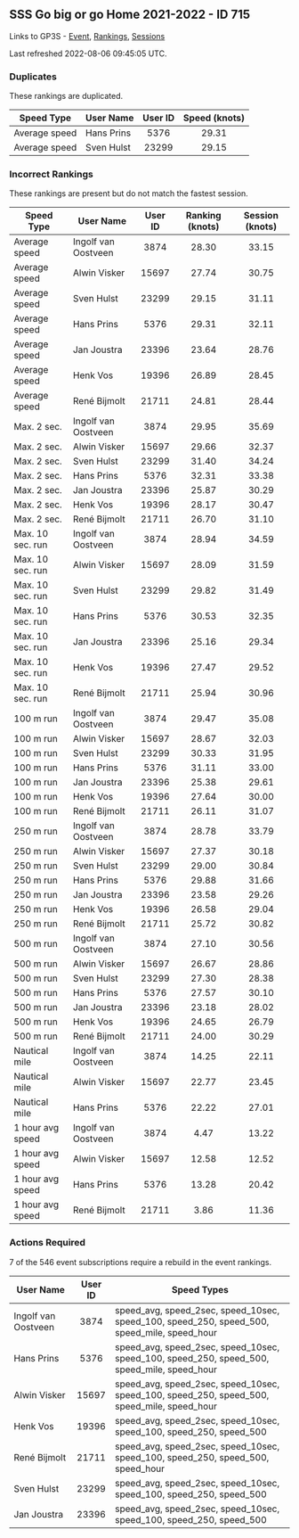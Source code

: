 ## SSS Go big or go Home 2021-2022 - ID 715

Links to GP3S - [Event](https://www.gps-speedsurfing.com/default.aspx?mnu=event&val=715), [Rankings](https://www.gps-speedsurfing.com/default.aspx?mnu=eventranking&val=715), [Sessions](https://www.gps-speedsurfing.com/default.aspx?mnu=eventsessions&val=715)

Last refreshed 2022-08-06 09:45:05 UTC.

### Duplicates

These rankings are duplicated.

| Speed Type | User Name | User ID | Speed (knots) |
| ---------- | --------- | :-----: | :-----------: |
| Average speed | Hans Prins | 5376 | 29.31 |
| Average speed | Sven Hulst | 23299 | 29.15 |

### Incorrect Rankings

These rankings are present but do not match the fastest session.

| Speed Type | User Name | User ID | Ranking (knots) | Session (knots) |
| ---------- | --------- | :-----: | :-------------: | :-------------: |
| Average speed | Ingolf van Oostveen | 3874 | 28.30 | 33.15 |
| Average speed | Alwin Visker | 15697 | 27.74 | 30.75 |
| Average speed | Sven Hulst | 23299 | 29.15 | 31.11 |
| Average speed | Hans Prins | 5376 | 29.31 | 32.11 |
| Average speed | Jan Joustra | 23396 | 23.64 | 28.76 |
| Average speed | Henk Vos | 19396 | 26.89 | 28.45 |
| Average speed | René Bijmolt | 21711 | 24.81 | 28.44 |
| Max. 2 sec. | Ingolf van Oostveen | 3874 | 29.95 | 35.69 |
| Max. 2 sec. | Alwin Visker | 15697 | 29.66 | 32.37 |
| Max. 2 sec. | Sven Hulst | 23299 | 31.40 | 34.24 |
| Max. 2 sec. | Hans Prins | 5376 | 32.31 | 33.38 |
| Max. 2 sec. | Jan Joustra | 23396 | 25.87 | 30.29 |
| Max. 2 sec. | Henk Vos | 19396 | 28.17 | 30.47 |
| Max. 2 sec. | René Bijmolt | 21711 | 26.70 | 31.10 |
| Max. 10 sec. run | Ingolf van Oostveen | 3874 | 28.94 | 34.59 |
| Max. 10 sec. run | Alwin Visker | 15697 | 28.09 | 31.59 |
| Max. 10 sec. run | Sven Hulst | 23299 | 29.82 | 31.49 |
| Max. 10 sec. run | Hans Prins | 5376 | 30.53 | 32.35 |
| Max. 10 sec. run | Jan Joustra | 23396 | 25.16 | 29.34 |
| Max. 10 sec. run | Henk Vos | 19396 | 27.47 | 29.52 |
| Max. 10 sec. run | René Bijmolt | 21711 | 25.94 | 30.96 |
| 100 m run | Ingolf van Oostveen | 3874 | 29.47 | 35.08 |
| 100 m run | Alwin Visker | 15697 | 28.67 | 32.03 |
| 100 m run | Sven Hulst | 23299 | 30.33 | 31.95 |
| 100 m run | Hans Prins | 5376 | 31.11 | 33.00 |
| 100 m run | Jan Joustra | 23396 | 25.38 | 29.61 |
| 100 m run | Henk Vos | 19396 | 27.64 | 30.00 |
| 100 m run | René Bijmolt | 21711 | 26.11 | 31.07 |
| 250 m run | Ingolf van Oostveen | 3874 | 28.78 | 33.79 |
| 250 m run | Alwin Visker | 15697 | 27.37 | 30.18 |
| 250 m run | Sven Hulst | 23299 | 29.00 | 30.84 |
| 250 m run | Hans Prins | 5376 | 29.88 | 31.66 |
| 250 m run | Jan Joustra | 23396 | 23.58 | 29.26 |
| 250 m run | Henk Vos | 19396 | 26.58 | 29.04 |
| 250 m run | René Bijmolt | 21711 | 25.72 | 30.82 |
| 500 m run | Ingolf van Oostveen | 3874 | 27.10 | 30.56 |
| 500 m run | Alwin Visker | 15697 | 26.67 | 28.86 |
| 500 m run | Sven Hulst | 23299 | 27.30 | 28.38 |
| 500 m run | Hans Prins | 5376 | 27.57 | 30.10 |
| 500 m run | Jan Joustra | 23396 | 23.18 | 28.02 |
| 500 m run | Henk Vos | 19396 | 24.65 | 26.79 |
| 500 m run | René Bijmolt | 21711 | 24.00 | 30.29 |
| Nautical mile | Ingolf van Oostveen | 3874 | 14.25 | 22.11 |
| Nautical mile | Alwin Visker | 15697 | 22.77 | 23.45 |
| Nautical mile | Hans Prins | 5376 | 22.22 | 27.01 |
| 1 hour avg speed | Ingolf van Oostveen | 3874 | 4.47 | 13.22 |
| 1 hour avg speed | Alwin Visker | 15697 | 12.58 | 12.52 |
| 1 hour avg speed | Hans Prins | 5376 | 13.28 | 20.42 |
| 1 hour avg speed | René Bijmolt | 21711 | 3.86 | 11.36 |

### Actions Required

7 of the 546 event subscriptions require a rebuild in the event rankings.

| User Name | User ID | Speed Types |
| --------- | :-----: | ----------- |
| Ingolf van Oostveen | 3874 | speed_avg, speed_2sec, speed_10sec, speed_100, speed_250, speed_500, speed_mile, speed_hour |
| Hans Prins | 5376 | speed_avg, speed_2sec, speed_10sec, speed_100, speed_250, speed_500, speed_mile, speed_hour |
| Alwin Visker | 15697 | speed_avg, speed_2sec, speed_10sec, speed_100, speed_250, speed_500, speed_mile, speed_hour |
| Henk Vos | 19396 | speed_avg, speed_2sec, speed_10sec, speed_100, speed_250, speed_500 |
| René Bijmolt | 21711 | speed_avg, speed_2sec, speed_10sec, speed_100, speed_250, speed_500, speed_hour |
| Sven Hulst | 23299 | speed_avg, speed_2sec, speed_10sec, speed_100, speed_250, speed_500 |
| Jan Joustra | 23396 | speed_avg, speed_2sec, speed_10sec, speed_100, speed_250, speed_500 |
